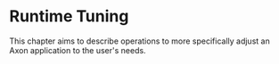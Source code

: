 # Runtime Tuning

This chapter aims to describe operations to more specifically adjust an Axon application to the user's needs. 
